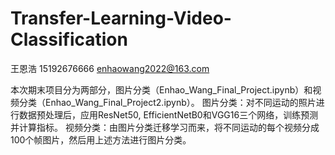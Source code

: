 # Transfer-Learning-Video-Classification
王恩浩 15192676666 enhaowang2022@163.com

本次期末项目分为两部分，图片分类（Enhao_Wang_Final_Project.ipynb）和视频分类（Enhao_Wang_Final_Project2.ipynb）。
图片分类：对不同运动的照片进行数据预处理后，应用ResNet50, EfficientNetB0和VGG16三个网络，训练预测并计算指标。
视频分类：由图片分类迁移学习而来，将不同运动的每个视频分成100个帧图片，然后用上述方法进行图片分类。
